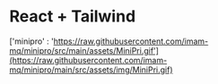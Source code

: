 # React + Tailwind

['minipro' : 'https://raw.githubusercontent.com/imam-mq/minipro/src/main/assets/MiniPri.gif'](https://raw.githubusercontent.com/imam-mq/minipro/main/src/assets/img/MiniPri.gif)
